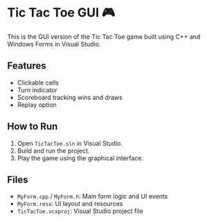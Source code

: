 # Tic Tac Toe GUI 🎮

This is the GUI version of the Tic Tac Toe game built using C++ and Windows Forms in Visual Studio.

## Features
- Clickable cells
- Turn indicator
- Scoreboard tracking wins and draws
- Replay option

## How to Run
1. Open `TicTacToe.sln` in Visual Studio.
2. Build and run the project.
3. Play the game using the graphical interface.

## Files
- `MyForm.cpp` / `MyForm.h`: Main form logic and UI events
- `MyForm.resx`: UI layout and resources
- `TicTacToe.vcxproj`: Visual Studio project file
